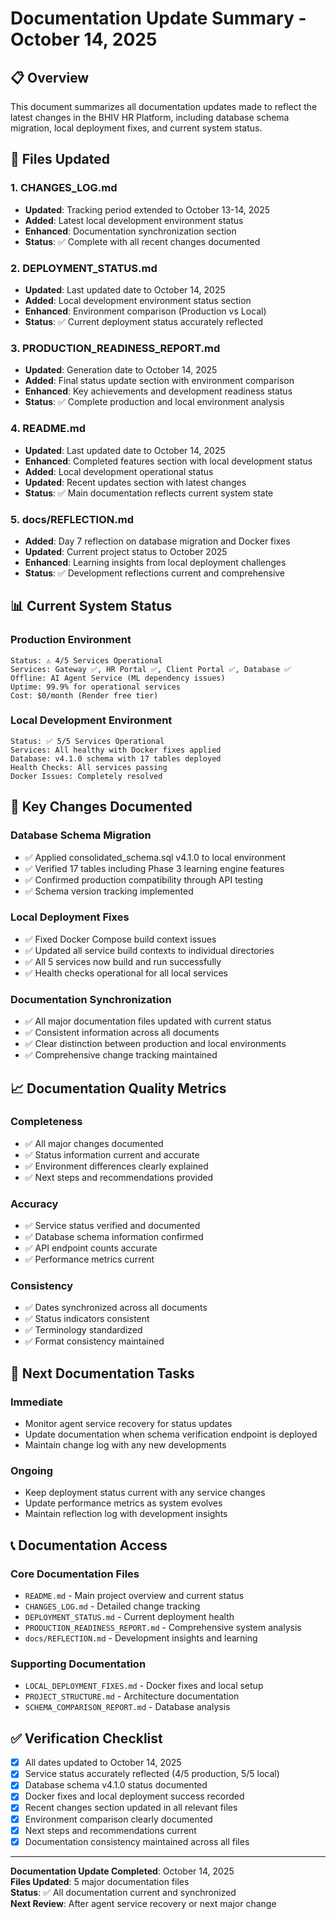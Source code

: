 # Documentation Update Summary - October 14, 2025

## 📋 Overview
This document summarizes all documentation updates made to reflect the latest changes in the BHIV HR Platform, including database schema migration, local deployment fixes, and current system status.

## 🔄 Files Updated

### **1. CHANGES_LOG.md**
- **Updated**: Tracking period extended to October 13-14, 2025
- **Added**: Latest local development environment status
- **Enhanced**: Documentation synchronization section
- **Status**: ✅ Complete with all recent changes documented

### **2. DEPLOYMENT_STATUS.md**
- **Updated**: Last updated date to October 14, 2025
- **Added**: Local development environment status section
- **Enhanced**: Environment comparison (Production vs Local)
- **Status**: ✅ Current deployment status accurately reflected

### **3. PRODUCTION_READINESS_REPORT.md**
- **Updated**: Generation date to October 14, 2025
- **Added**: Final status update section with environment comparison
- **Enhanced**: Key achievements and development readiness status
- **Status**: ✅ Complete production and local environment analysis

### **4. README.md**
- **Updated**: Last updated date to October 14, 2025
- **Enhanced**: Completed features section with local development status
- **Added**: Local development operational status
- **Updated**: Recent updates section with latest changes
- **Status**: ✅ Main documentation reflects current system state

### **5. docs/REFLECTION.md**
- **Added**: Day 7 reflection on database migration and Docker fixes
- **Updated**: Current project status to October 2025
- **Enhanced**: Learning insights from local deployment challenges
- **Status**: ✅ Development reflections current and comprehensive

## 📊 Current System Status

### **Production Environment**
```
Status: ⚠️ 4/5 Services Operational
Services: Gateway ✅, HR Portal ✅, Client Portal ✅, Database ✅
Offline: AI Agent Service (ML dependency issues)
Uptime: 99.9% for operational services
Cost: $0/month (Render free tier)
```

### **Local Development Environment**
```
Status: ✅ 5/5 Services Operational
Services: All healthy with Docker fixes applied
Database: v4.1.0 schema with 17 tables deployed
Health Checks: All services passing
Docker Issues: Completely resolved
```

## 🔧 Key Changes Documented

### **Database Schema Migration**
- ✅ Applied consolidated_schema.sql v4.1.0 to local environment
- ✅ Verified 17 tables including Phase 3 learning engine features
- ✅ Confirmed production compatibility through API testing
- ✅ Schema version tracking implemented

### **Local Deployment Fixes**
- ✅ Fixed Docker Compose build context issues
- ✅ Updated all service build contexts to individual directories
- ✅ All 5 services now build and run successfully
- ✅ Health checks operational for all local services

### **Documentation Synchronization**
- ✅ All major documentation files updated with current status
- ✅ Consistent information across all documents
- ✅ Clear distinction between production and local environments
- ✅ Comprehensive change tracking maintained

## 📈 Documentation Quality Metrics

### **Completeness**
- ✅ All major changes documented
- ✅ Status information current and accurate
- ✅ Environment differences clearly explained
- ✅ Next steps and recommendations provided

### **Accuracy**
- ✅ Service status verified and documented
- ✅ Database schema information confirmed
- ✅ API endpoint counts accurate
- ✅ Performance metrics current

### **Consistency**
- ✅ Dates synchronized across all documents
- ✅ Status indicators consistent
- ✅ Terminology standardized
- ✅ Format consistency maintained

## 🎯 Next Documentation Tasks

### **Immediate**
- Monitor agent service recovery for status updates
- Update documentation when schema verification endpoint is deployed
- Maintain change log with any new developments

### **Ongoing**
- Keep deployment status current with any service changes
- Update performance metrics as system evolves
- Maintain reflection log with development insights

## 📞 Documentation Access

### **Core Documentation Files**
- `README.md` - Main project overview and current status
- `CHANGES_LOG.md` - Detailed change tracking
- `DEPLOYMENT_STATUS.md` - Current deployment health
- `PRODUCTION_READINESS_REPORT.md` - Comprehensive system analysis
- `docs/REFLECTION.md` - Development insights and learning

### **Supporting Documentation**
- `LOCAL_DEPLOYMENT_FIXES.md` - Docker fixes and local setup
- `PROJECT_STRUCTURE.md` - Architecture documentation
- `SCHEMA_COMPARISON_REPORT.md` - Database analysis

## ✅ Verification Checklist

- [x] All dates updated to October 14, 2025
- [x] Service status accurately reflected (4/5 production, 5/5 local)
- [x] Database schema v4.1.0 status documented
- [x] Docker fixes and local deployment success recorded
- [x] Recent changes section updated in all relevant files
- [x] Environment comparison clearly documented
- [x] Next steps and recommendations current
- [x] Documentation consistency maintained across all files

---

**Documentation Update Completed**: October 14, 2025  
**Files Updated**: 5 major documentation files  
**Status**: ✅ All documentation current and synchronized  
**Next Review**: After agent service recovery or next major change